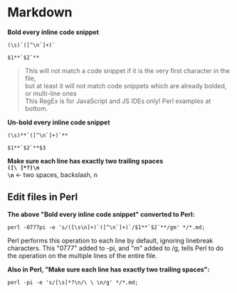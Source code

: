 # Markdown

**Bold every inline code snippet**

```text
(\s)`([^\n`]+)`
```

```text
$1**`$2`**
```

> This will not match a code snippet if it is the very first character in the file,  
> but at least it will not match code snippets which are already bolded, or multi-line ones  
> This RegEx is for JavaScript and JS IDEs only! Perl examples at bottom.

**Un-bold every inline code snippet**

```text
(\s)**`([^\n`]+)`**
```

```text
$1**`$2`**$3
```

**Make sure each line has exactly two trailing spaces**  
**`([\ ]*?)\n`**  
**`\n`** &lt;- two spaces, backslash, n

## Edit files in Perl

**The above "Bold every inline code snippet" converted to Perl:**

```text
perl -0777pi -e 's/([\s\n]+)`([^\n`]+)`/$1**`$2`**/gm' */*.md;
```

Perl performs this operation to each line by default, ignoring linebreak characters. This "0777" added to -pi, and "m" added to /g, tells Perl to do the operation on the multiple lines of the entire file.

**Also in Perl, "Make sure each line has exactly two trailing spaces":**

```text
perl -pi -e 's/[\s]*?\n/\ \ \n/g' */*.md;
```

